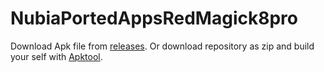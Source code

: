 # NubiaPortedAppsRedMagick8pro
Download Apk file from [releases](https://github.com/N3kowarriorCZenchilada/NubiaPortedAppsRedMagick8pro/releases/tag/Mora).
Or download repository as zip and build your self with [Apktool](https://ibotpeaches.github.io/Apktool/).
